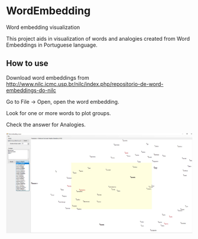 # WordEmbedding
Word embedding visualization

This project aids in visualization of words and analogies created from Word Embeddings in Portuguese language.

## How to use

Download word embeddings from
http://www.nilc.icmc.usp.br/nilc/index.php/repositorio-de-word-embeddings-do-nilc

Go to File -> Open, open the word embedding.

Look for one or more words to plot groups.

Check the answer for Analogies.

![alt text](https://github.com/douglas125/WordEmbedding/blob/master/wordEmbeddingScreen.jpg)
